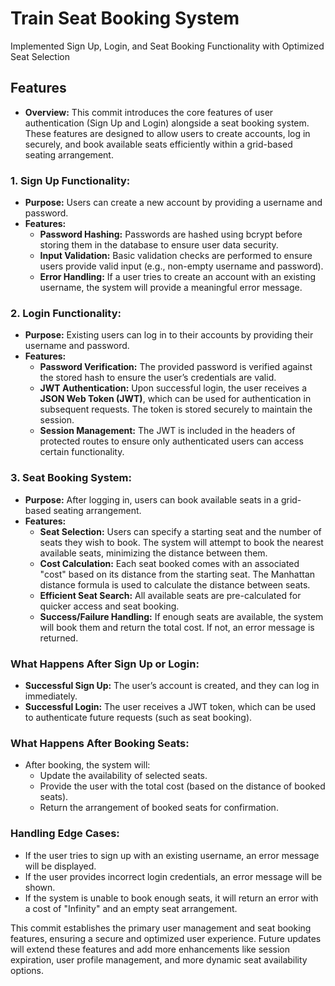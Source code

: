 # Train Seat Booking System
Implemented Sign Up, Login, and Seat Booking Functionality with Optimized Seat Selection
## Features
- **Overview:** This commit introduces the core features of user authentication (Sign Up and Login) alongside a seat booking system. These features are designed to allow users to create accounts, log in securely, and book available seats efficiently within a grid-based seating arrangement.

### **1. Sign Up Functionality:**
  - **Purpose:** Users can create a new account by providing a username and password.
  - **Features:**
    - **Password Hashing:** Passwords are hashed using bcrypt before storing them in the database to ensure user data security.
    - **Input Validation:** Basic validation checks are performed to ensure users provide valid input (e.g., non-empty username and password).
    - **Error Handling:** If a user tries to create an account with an existing username, the system will provide a meaningful error message.

### **2. Login Functionality:**
  - **Purpose:** Existing users can log in to their accounts by providing their username and password.
  - **Features:**
    - **Password Verification:** The provided password is verified against the stored hash to ensure the user’s credentials are valid.
    - **JWT Authentication:** Upon successful login, the user receives a **JSON Web Token (JWT)**, which can be used for authentication in subsequent requests. The token is stored securely to maintain the session.
    - **Session Management:** The JWT is included in the headers of protected routes to ensure only authenticated users can access certain functionality.

### **3. Seat Booking System:**
  - **Purpose:** After logging in, users can book available seats in a grid-based seating arrangement.
  - **Features:**
    - **Seat Selection:** Users can specify a starting seat and the number of seats they wish to book. The system will attempt to book the nearest available seats, minimizing the distance between them.
    - **Cost Calculation:** Each seat booked comes with an associated "cost" based on its distance from the starting seat. The Manhattan distance formula is used to calculate the distance between seats.
    - **Efficient Seat Search:** All available seats are pre-calculated for quicker access and seat booking.
    - **Success/Failure Handling:** If enough seats are available, the system will book them and return the total cost. If not, an error message is returned.

### **What Happens After Sign Up or Login:**
  - **Successful Sign Up:** The user’s account is created, and they can log in immediately.
  - **Successful Login:** The user receives a JWT token, which can be used to authenticate future requests (such as seat booking).

### **What Happens After Booking Seats:**
  - After booking, the system will:
    - Update the availability of selected seats.
    - Provide the user with the total cost (based on the distance of booked seats).
    - Return the arrangement of booked seats for confirmation.

### **Handling Edge Cases:**
  - If the user tries to sign up with an existing username, an error message will be displayed.
  - If the user provides incorrect login credentials, an error message will be shown.
  - If the system is unable to book enough seats, it will return an error with a cost of "Infinity" and an empty seat arrangement.

This commit establishes the primary user management and seat booking features, ensuring a secure and optimized user experience. Future updates will extend these features and add more enhancements like session expiration, user profile management, and more dynamic seat availability options.
